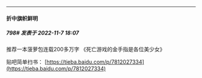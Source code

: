 

*****

####  折中旗帜鲜明  
##### 798#       发表于 2022-11-7 18:07

推荐一本菠萝包连载200多万字 《死亡游戏的金手指是各位美少女》

贴吧简单扫书：
[https://tieba.baidu.com/p/7812027334](https://tieba.baidu.com/p/7812027334)

